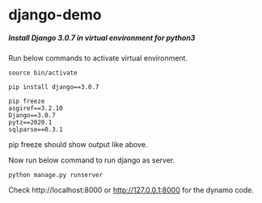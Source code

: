 # django-demo


##### Install Django 3.0.7 in virtual environment for python3

Run below commands to activate virtual environment.

```
source bin/activate

pip install django==3.0.7

pip freeze
asgiref==3.2.10
Django==3.0.7
pytz==2020.1
sqlparse==0.3.1

```

pip freeze should show output like above.

Now run below command to run django as server.

```
python manage.py runserver
```

Check http://localhost:8000 or http://127.0.0.1:8000 for the dynamo code.
